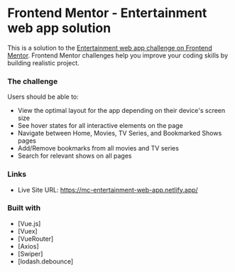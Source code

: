 # Frontend Mentor - Entertainment web app solution

This is a solution to the [Entertainment web app challenge on Frontend Mentor](/). Frontend Mentor challenges help you improve your coding skills by building realistic project.

### The challenge

Users should be able to:

- View the optimal layout for the app depending on their device's screen size
- See hover states for all interactive elements on the page
- Navigate between Home, Movies, TV Series, and Bookmarked Shows pages
- Add/Remove bookmarks from all movies and TV series
- Search for relevant shows on all pages

### Links
- Live Site URL: https://mc-entertainment-web-app.netlify.app/

### Built with
- [Vue.js]
- [Vuex]
- [VueRouter]
- [Axios]
- [Swiper]
- [lodash.debounce]

